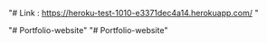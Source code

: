 "# Link : https://heroku-test-1010-e3371dec4a14.herokuapp.com/ "

"# Portfolio-website" 
"# Portfolio-website" 
